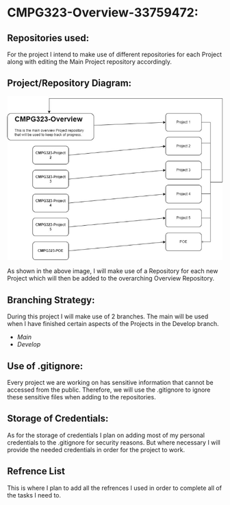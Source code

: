 # __CMPG323-Overview-33759472:__

## __Repositories used:__

 For the project I intend to make use of different repositories for each Project along with editing the Main Project repository accordingly.

## __Project/Repository Diagram:__

 ![](ProjectDiagram323.jpg)

 As shown in the above image, I will make use of a Repository for each new Project which will then be added to the
 overarching Overview Repository.

## __Branching Strategy:__

 During this project I will make use of 2 branches.
 The main will be used when I have finished certain aspects of the Projects in the Develop branch.
 
 * *Main*
 * *Develop*
  

## __Use of .gitignore:__

 Every project we are working on has sensitive information that cannot be accessed from the public. Therefore, we will use the .gitignore to ignore these sensitive files when adding to the repositories.

## __Storage of Credentials:__

 As for the storage of credentials I plan on adding most of my personal credentials to the .gitignore for security reasons.
 But where necessary I will provide the needed credentials in order for the project to work.

## __Refrence List__
 
 This is where I plan to add all the refrences I used in order to complete all of the tasks I need to.